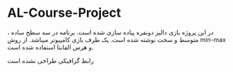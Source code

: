 # AL-Course-Project

در این پروژه بازی دالیز دونفره پیاده سازی شده است.
برنامه در سه سطح ساده ، متوسط و سخت نوشته شده است.
یک طرف بازی کامپیوتر میباشد.
از روش min-max  و هرس الفابتا استفاده شده است.

رابط گرافیکی طراحی نشده است
